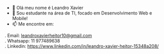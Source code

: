 - 👋 Olá meu nome é Leandro Xavier
- 👀 Sou estudante na área de TI, focado em Desenvolvimento Web e Mobile!
- 📫 Me encontre em: 

. Email: leandroxavierheitor10@gmail.com
<br/>
. Whatsapp: 11 977489638
<br/>
. Linkedin: https://www.linkedin.com/in/leandro-xavier-heitor-15348a208/

<!---
LeandroXavierHeitor/LeandroXavierHeitor is a ✨ special ✨ repository because its `README.md` (this file) appears on your GitHub profile.
You can click the Preview link to take a look at your changes.
--->
